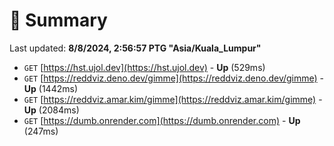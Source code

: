 # 📖 Summary
Last updated: **8/8/2024, 2:56:57 PTG "Asia/Kuala_Lumpur"**

- `GET` [https://hst.ujol.dev](https://hst.ujol.dev) - **Up** (529ms)
- `GET` [https://reddviz.deno.dev/gimme](https://reddviz.deno.dev/gimme) - **Up** (1442ms)
- `GET` [https://reddviz.amar.kim/gimme](https://reddviz.amar.kim/gimme) - **Up** (2084ms)
- `GET` [https://dumb.onrender.com](https://dumb.onrender.com) - **Up** (247ms)
